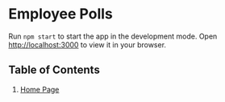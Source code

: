 # Employee Polls

Run `npm start` to start the app in the development mode. Open [http://localhost:3000](http://localhost:3000) to view it in your browser.

## Table of Contents
1. [Home Page](src\components\pages\Home\Home.md)


